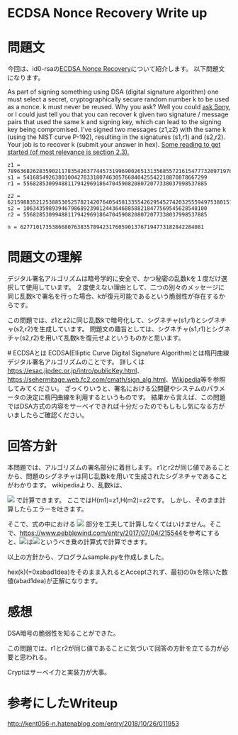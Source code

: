 # ECDSA Nonce Recovery Write up

# 問題文  
今回は、id0-rsaの[ECDSA Nonce Recovery](https://id0-rsa.pub/problem/17/)について紹介します。
以下問題文になります。

As part of signing something using DSA (digital signature algorithm) one must select a secret, cryptographically secure random number k to be used as a nonce. k must never be reused. Why you ask? Well you could [ask Sony](https://www.schneier.com/blog/archives/2011/01/sony_ps3_securi.html), or I could just tell you that you can recover k given two signature / message pairs that used the same k and signing key, which can lead to the signing key being compromised. I've signed two messages (z1,z2) with the same k (using the NIST curve P-192), resulting in the signatures (s1,r1) and (s2,r2). Your job is to recover k (submit your answer in hex). [Some reading to get started (of most relevance is section 2.3).](http://eprint.iacr.org/2015/839.pdf)

	z1 = 78963682628359021178354263774457319969002651313568557216154777320971976772376
	s1 = 5416854926380100427833180746305766840425542218870878667299
	r1 = 5568285309948811794296918647045908208072077338037998537885

	z2 = 62159883521253885305257821420764054581335542629545274203255594975380151338879
	s2 = 1063435989394679868923901244364688588218477569545628548100
	r2 = 5568285309948811794296918647045908208072077338037998537885

	n = 6277101735386680763835789423176059013767194773182842284081

# 問題文の理解
デジタル署名アルゴリズムは暗号学的に安全で、かつ秘密の乱数kを１度だけ選択して使用しています。
２度使えない理由として、二つの別々のメッセージに同じ乱数kで署名を行った場合、kが復元可能であるという脆弱性が存在するからです。

この問題では、z1とz2に同じ乱数kで暗号化して、シグネチャ(s1,r1)とシグネチャ(s2,r2)を生成しています。
問題文の趣旨としては、シグネチャ(s1,r1)とシグネチャ(s2,r2)を用いて乱数kを復元せよというものかと思います。


#️ ECDSAとは
ECDSA(Elliptic Curve Digital Signature Algorithm)とは楕円曲線デジタル署名アルゴリズムのことです。
詳しくは<https://esac.jipdec.or.jp/intro/publicKey.html>、<https://sehermitage.web.fc2.com/cmath/sign_alg.html>、[Wikipedia](https://ja.wikipedia.org/wiki/楕円曲線DSA)等を参照してみてください。
ざっくりいうと、署名における公開鍵やシステムのパラメータの決定に楕円曲線を利用するというものです。
結果から言えば、この問題ではDSA方式の内容をサーベイできれば十分だったのでもしもし気になる方がいましたらご確認ください。

# 回答方針
本問題では、アルゴリズムの署名部分に着目します。
r1とr2が同じ値であることから、問題のシグネチャは同じ乱数kを用いて生成されたシグネチャであることがわかります。
wikipediaより、乱数kは、

<img src="https://latex.codecogs.com/gif.latex?k&space;=&space;\frac{H(m_1)-H(m_2)}{s_1-s_2}\bmod&space;n" />
で計算できます。
ここではH(m1)=z1,H(m2)=z2です。
しかし、そのまま計算したらエラーを吐きます。

そこで、式の中における
<img src="https://latex.codecogs.com/gif.latex?(s_1-s_2)^{-1}\bmod&space;n" />
部分を工夫して計算しなくてはいけません。そこで、<https://www.pebblewind.com/entry/2017/07/04/215544>を参考にすると、<img src="https://latex.codecogs.com/gif.latex?(s_1-s_2)^{-1}\bmod&space;n" />は<img src="https://latex.codecogs.com/gif.latex?(s_1-s_2)^{n-2}\bmod&space;n" />というべき乗の計算式で計算できます。

以上の方針から、プログラムsample.pyを作成しました。

hex(k)(=0xabad1dea)をそのまま入れるとAcceptされず、最初の0xを除いた数値(abad1dea)が正解になります。


# 感想
DSA暗号の脆弱性を知ることができた。

この問題では、r1とr2が同じ値であることに気づいて回答の方針を立てる力が必要と思われる。

Cryptはサーベイ力と実装力が大事。

# 参考にしたWriteup
<http://kent056-n.hatenablog.com/entry/2018/10/26/011953>
